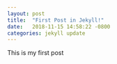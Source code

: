 ```yaml
---
layout: post
title:  "First Post in Jekyll!"
date:   2018-11-15 14:58:22 -0800
categories: jekyll update
---
```


This is my first post
